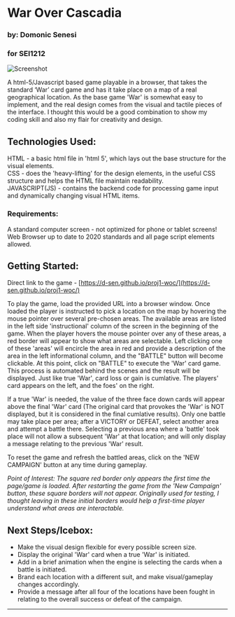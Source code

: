 # War Over Cascadia

### by: Domonic Senesi
### for SEI1212

![Screenshot](https://github.com/D-Sen/proj1-woc/blob/main/screenshot.png)

A html-5/Javascript based game playable in a browser, that takes the standard ‘War’ card game and has it take place on a map of a real geographical location. As the base game 'War' is somewhat easy to implement, and the real design comes from the visual and tactile pieces of the interface. I thought this would be a good combination to show my coding skill and also my flair for creativity and design.



## Technologies Used:
HTML - a basic html file in 'html 5', which lays out the base structure for the visual elements. <br />
CSS - does the 'heavy-lifting' for the design elements, in the useful CSS structure and helps the HTML file maintain readability. <br />
JAVASCRIPT(JS) - contains the backend code for processing game input and dynamically changing visual HTML items. <br />

### Requirements: 
A standard computer screen - not optimized for phone or tablet screens! <br />
Web Browser up to date to 2020 standards and all page script elements allowed. <br />


## Getting Started:

Direct link to the game - 
[https://d-sen.github.io/proj1-woc/](https://d-sen.github.io/proj1-woc/)

To play the game, load the provided URL into a browser window. Once loaded the player is instructed to pick a location on the map by hovering the mouse pointer over  several pre-chosen areas. The available areas are listed in the left side 'instructional' column of the screen in the beginning of the game. When the player hovers the mouse pointer over any of these areas, a red border will appear to show what areas are selectable. Left clicking one of these 'areas' will encircle the area in red and provide a description of the area in the left informational column, and the "BATTLE" button will become clickable. At this point, click on "BATTLE" to execute the 'War' card game. This process is automated behind the scenes and the result will be displayed. Just like true 'War', card loss or gain is cumlative. The players' card appears on the left, and the foes' on the right.

If a true 'War' is needed, the value of the three face down cards will appear above the final 'War' card (The original card that provokes the 'War' is NOT displayed, but it is considered in the final cumlative results). Only one battle may take place per area; after a VICTORY or DEFEAT, select another area and attempt a battle there. Selecting a previous area where a 'battle' took place will not allow a subsequent 'War' at that location; and will only display a message relating to the previous 'War' result.

To reset the game and refresh the battled areas, click on the 'NEW CAMPAIGN' button at any time during gameplay.
 
_Point of Interest: The square red border only appears the first time the page/game is loaded. After restarting the game from the 'New Campaign' button, these square borders will not appear. Originally used for testing, I thought leaving in these initial borders would help a first-time player understand what areas are interactable._


## Next Steps/Icebox:
* Make the visual design flexible for every possible screen size. 
* Display the original 'War' card when a true 'War' is initiated.
* Add in a brief animation when the engine is selecting the cards when a battle is initiated.
* Brand each location with a different suit, and make visual/gameplay changes accordingly.
* Provide a message after all four of the locations have been fought in relating to the overall success or defeat of the campaign.

***

